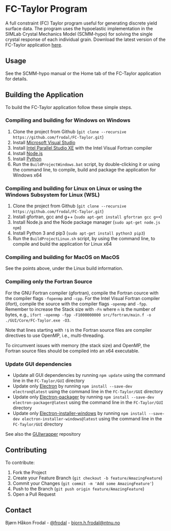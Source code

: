 # FC-Taylor Program

A full constraint (FC) Taylor program useful for generating discrete yield surface data. The program uses the hypoelastic implementation in the SIMLab Crystal Mechanics Model (SCMM-hypo) for solving the single crystal response of each individual grain. Download the latest version of the FC-Taylor application [here](https://github.com/frodal/FC-Taylor/releases).

## Usage

See the SCMM-hypo manual or the Home tab of the FC-Taylor application for details.

## Building the Application

To build the FC-Taylor application follow these simple steps.

### Compiling and building for Windows on Windows

1. Clone the project from Github (`git clone --recursive https://github.com/frodal/FC-Taylor.git`)
2. Install [Microsoft Visual Studio](https://visualstudio.microsoft.com/)
3. Install [Intel Parallel Studio XE](https://software.intel.com/en-us/fortran-compilers) with the Intel Visual Fortran compiler
4. Install [Node.js](https://nodejs.org)
5. Install [Python](https://www.python.org)
6. Run the `BuildProjectWindows.bat` script, by double-clicking it or using the command line, to compile, build and package the application for Windows x64

### Compiling and building for Linux on Linux or using the Windows Subsystem for Linux (WSL)

1. Clone the project from Github (`git clone --recursive https://github.com/frodal/FC-Taylor.git`)
2. Install gfortran, gcc and g++ (`sudo apt-get install gfortran gcc g++`)
3. Install Node.js and the Node package manager (`sudo apt-get node.js npm`)
4. Install Python 3 and pip3 (`sudo apt-get install python3 pip3`)
5. Run the `BuildProjectLinux.sh` script, by using the command line, to compile and build the application for Linux x64

### Compiling and building for MacOS on MacOS

See the points above, under the Linux build information.

### Compiling only the Fortran Source

For the GNU Fortran compiler (gfortran), compile the Fortran cource with the compiler flags `-fopenmp` and `-cpp`. For the Intel Visual Fortran compiler (ifort), compile the source with the compiler flags `-openmp` and `-fpp`. Remember to increase the Stack size with `-Fn` where `n` is the number of bytes, e.g., `ifort -openmp -fpp -F1000000000 src/fortran/main.f -o ./GUI/Core/FC-Taylor.exe -O3`.

Note that lines starting with `!$` in the Fortran source files are compiler directives to use OpenMP, i.e., multi-threading.

To circumvent issues with memory (the stack size) and OpenMP, the Fortran source files should be compiled into an x64 executable.

### Update GUI dependencies

* Update all GUI dependencies by running `npm update` using the command line in the `FC-Taylor/GUI` directory
* Update only [Electron](https://electronjs.org/docs/tutorial/first-app#installing-electron) by running `npm install --save-dev electron@latest` using the command line in the `FC-Taylor/GUI` directory
* Update only [Electron-packager](https://github.com/electron-userland/electron-packager) by running `npm install --save-dev electron-packager@latest` using the command line in the `FC-Taylor/GUI` directory
* Update only [Electron-installer-windows](https://github.com/electron-userland/electron-installer-windows) by running `npm install --save-dev electron-installer-windows@latest` using the command line in the `FC-Taylor/GUI` directory

See also the [GUIwrapper](https://github.com/frodal/GUIwrapper) repository

## Contributing

To contribute:

1. Fork the Project
2. Create your Feature Branch (`git checkout -b feature/AmazingFeature`)
3. Commit your Changes (`git commit -m 'Add some AmazingFeature'`)
4. Push to the Branch (`git push origin feature/AmazingFeature`)
5. Open a Pull Request

## Contact

Bjørn Håkon Frodal - [@frodal](https://github.com/frodal) - bjorn.h.frodal@ntnu.no
